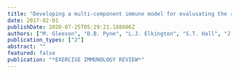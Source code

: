 ```yaml
---
title: "Developing a multi-component immune model for evalusating the risk of respiratory illness in athletes"
date: 2017-02-01
publishDate: 2020-07-25T05:29:21.188606Z
authors: ["M. Gleeson", "D.B. Pyne", "L.J. Elkington", "S.T. Hall", "J.R. Attia", "C. Oldmeadow", "L.G. Wood", "R. Callister"]
publication_types: ["2"]
abstract: ""
featured: false
publication: "*EXERCISE IMMUNOLOGY REVIEW*"
---
```


